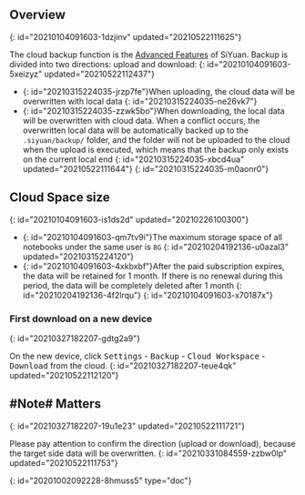 ## Overview
{: id="20210104091603-1dzjinv" updated="20210522111625"}

The cloud backup function is the [Advanced Features](https://b3log.org/siyuan/en/advanced_features.html) of SiYuan. Backup is divided into two directions: upload and download:
{: id="20210104091603-5xeizyz" updated="20210522112437"}

* {: id="20210315224035-jrzp7fe"}When uploading, the cloud data will be overwritten with local data
  {: id="20210315224035-ne26vk7"}
* {: id="20210315224035-zzwk5bo"}When downloading, the local data will be overwritten with cloud data. When a conflict occurs, the overwritten local data will be automatically backed up to the `.siyuan/backup/` folder, and the folder will not be uploaded to the cloud when the upload is executed, which means that the backup only exists on the current local end
  {: id="20210315224035-xbcd4ua" updated="20210522111644"}
{: id="20210315224035-m0aonr0"}

## Cloud Space size
{: id="20210104091603-is1ds2d" updated="20210226100300"}

* {: id="20210104091603-qm7tv9i"}The maximum storage space of all notebooks under the same user is `8G`
  {: id="20210204192136-u0azal3" updated="20210315224120"}
* {: id="20210104091603-4xkbxbf"}After the paid subscription expires, the data will be retained for 1 month. If there is no renewal during this period, the data will be completely deleted after 1 month
  {: id="20210204192136-4f2lrqu"}
{: id="20210104091603-x70187x"}

### First download on a new device
{: id="20210327182207-gdtg2a9"}

On the new device, click <kbd>Settings</kbd> - <kbd>Backup</kbd> - <kbd>Cloud Workspace</kbd> - <kbd>Download</kbd> from the cloud.
{: id="20210327182207-teue4qk" updated="20210522112120"}

## #Note# Matters
{: id="20210327182207-19u1e23" updated="20210522111721"}

Please pay attention to confirm the direction (upload or download), because the target side data will be overwritten.
{: id="20210331084559-zzbw0lp" updated="20210522111753"}


{: id="20201002092228-8hmuss5" type="doc"}
